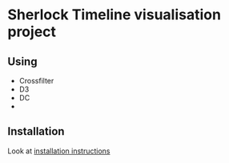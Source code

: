 # Sherlock Timeline visualisation project

## Using
* Crossfilter
* D3
* DC
* 

## Installation
Look at [installation instructions](https://github.com/nlesc-sherlock/timeline/blob/master/INSTALL.md)
